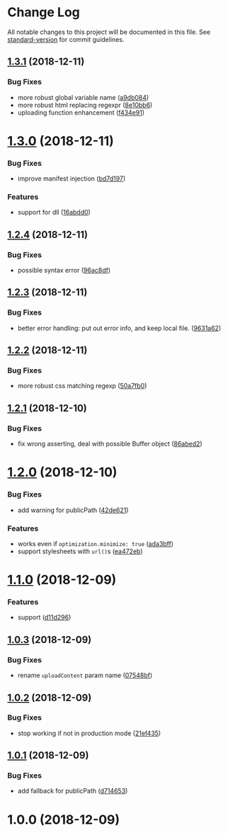 # Change Log

All notable changes to this project will be documented in this file. See [standard-version](https://github.com/conventional-changelog/standard-version) for commit guidelines.

<a name="1.3.1"></a>
## [1.3.1](https://github.com/AngusFu/webpack4-cdn-plugin/compare/v1.3.0...v1.3.1) (2018-12-11)


### Bug Fixes

* more robust global variable name ([a9db084](https://github.com/AngusFu/webpack4-cdn-plugin/commit/a9db084))
* more robust html replacing regexpr ([8e10bb6](https://github.com/AngusFu/webpack4-cdn-plugin/commit/8e10bb6))
* uploading function enhancement ([f434e91](https://github.com/AngusFu/webpack4-cdn-plugin/commit/f434e91))



<a name="1.3.0"></a>
# [1.3.0](https://github.com/AngusFu/webpack4-cdn-plugin/compare/v1.2.4...v1.3.0) (2018-12-11)


### Bug Fixes

* improve manifest injection ([bd7d197](https://github.com/AngusFu/webpack4-cdn-plugin/commit/bd7d197))


### Features

* support for dll ([16abdd0](https://github.com/AngusFu/webpack4-cdn-plugin/commit/16abdd0))



<a name="1.2.4"></a>
## [1.2.4](https://github.com/AngusFu/webpack4-cdn-plugin/compare/v1.2.3...v1.2.4) (2018-12-11)


### Bug Fixes

* possible syntax error ([96ac8df](https://github.com/AngusFu/webpack4-cdn-plugin/commit/96ac8df))



<a name="1.2.3"></a>
## [1.2.3](https://github.com/AngusFu/webpack4-cdn-plugin/compare/v1.2.2...v1.2.3) (2018-12-11)


### Bug Fixes

* better error handling: put out error info, and keep local file. ([9631a62](https://github.com/AngusFu/webpack4-cdn-plugin/commit/9631a62))



<a name="1.2.2"></a>
## [1.2.2](https://github.com/AngusFu/webpack4-cdn-plugin/compare/v1.2.1...v1.2.2) (2018-12-11)


### Bug Fixes

* more robust css matching regexp ([50a7fb0](https://github.com/AngusFu/webpack4-cdn-plugin/commit/50a7fb0))



<a name="1.2.1"></a>
## [1.2.1](https://github.com/AngusFu/webpack4-cdn-plugin/compare/v1.2.0...v1.2.1) (2018-12-10)


### Bug Fixes

* fix wrong asserting, deal with possible Buffer object ([86abed2](https://github.com/AngusFu/webpack4-cdn-plugin/commit/86abed2))



<a name="1.2.0"></a>
# [1.2.0](https://github.com/AngusFu/webpack4-cdn-plugin/compare/v1.1.0...v1.2.0) (2018-12-10)


### Bug Fixes

* add warning for publicPath ([42de621](https://github.com/AngusFu/webpack4-cdn-plugin/commit/42de621))


### Features

* works even if `optimization.minimize: true` ([ada3bff](https://github.com/AngusFu/webpack4-cdn-plugin/commit/ada3bff))
* support stylesheets with `url()`s ([ea472eb](https://github.com/AngusFu/webpack4-cdn-plugin/commit/ea472eb))



<a name="1.1.0"></a>
# [1.1.0](https://github.com/AngusFu/webpack4-cdn-plugin/compare/v1.0.3...v1.1.0) (2018-12-09)


### Features

* support ([d11d296](https://github.com/AngusFu/webpack4-cdn-plugin/commit/d11d296))



<a name="1.0.3"></a>
## [1.0.3](https://github.com/AngusFu/webpack4-cdn-plugin/compare/v1.0.2...v1.0.3) (2018-12-09)


### Bug Fixes

* rename `uploadContent` param name ([07548bf](https://github.com/AngusFu/webpack4-cdn-plugin/commit/07548bf))



<a name="1.0.2"></a>
## [1.0.2](https://github.com/AngusFu/webpack4-cdn-plugin/compare/v1.0.1...v1.0.2) (2018-12-09)


### Bug Fixes

* stop working if not in production mode ([21ef435](https://github.com/AngusFu/webpack4-cdn-plugin/commit/21ef435))



<a name="1.0.1"></a>
## [1.0.1](https://github.com/AngusFu/webpack4-cdn-plugin/compare/v1.0.0...v1.0.1) (2018-12-09)


### Bug Fixes

* add fallback for publicPath ([d714653](https://github.com/AngusFu/webpack4-cdn-plugin/commit/d714653))



<a name="1.0.0"></a>
# 1.0.0 (2018-12-09)
